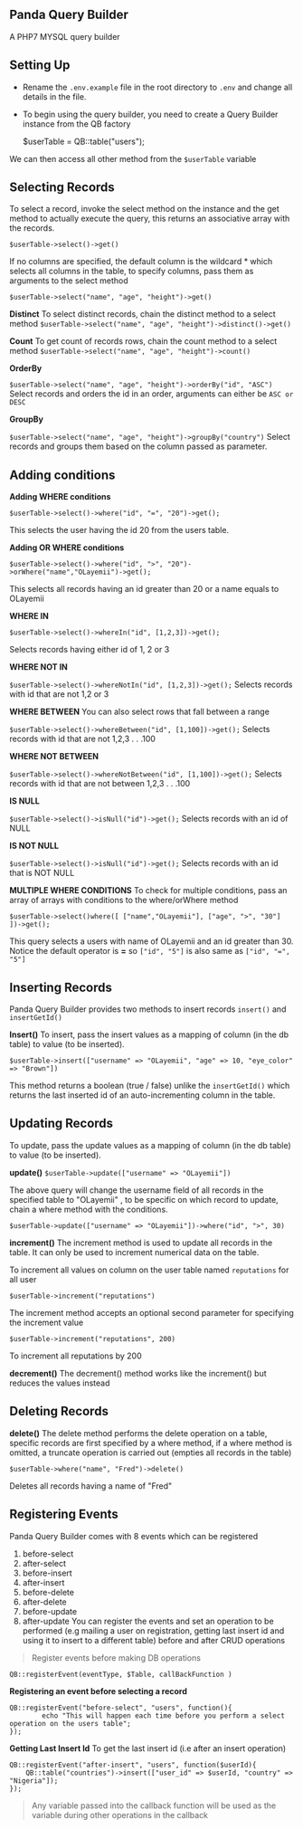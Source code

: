 
## **Panda Query Builder**
A PHP7 MYSQL query builder 

## **Setting Up**

 - Rename the `.env.example` file in the root directory to `.env` and change all details in the file.
 - To begin using the query builder, you need to create a Query Builder
   instance from the QB factory

    $userTable = QB::table("users");

We can then access all other method from the `$userTable` variable

## **Selecting Records**

To select a record, invoke the select method on the instance and the get method to actually execute the query, this returns an associative array with the records.

`$userTable->select()->get()`

If no columns are specified, the default column is the wildcard * which selects all columns in the table, to specify columns, pass them as arguments to the select method

`$userTable->select("name", "age", "height")->get()`

**Distinct**
To select distinct records, chain the distinct method to a select method
`$userTable->select("name", "age", "height")->distinct()->get()`

**Count**
To get count of records rows, chain the count method to a select method
`$userTable->select("name", "age", "height")->count()`

**OrderBy**

`$userTable->select("name", "age", "height")->orderBy("id", "ASC")`
Select records and orders the id in an order, arguments can either be `ASC or DESC`

**GroupBy**

`$userTable->select("name", "age", "height")->groupBy("country")`
Select records and groups them based on the column passed as parameter.


## **Adding conditions**

**Adding WHERE conditions**

`$userTable->select()->where("id", "=", "20")->get();`

This selects the user having the id 20 from the users table.

**Adding OR WHERE conditions**

    
`$userTable->select()->where("id", ">", "20")->orWhere("name","OLayemii")->get();`

This selects all records having an id greater than 20 or a name equals to OLayemii

 **WHERE IN**

`$userTable->select()->whereIn("id", [1,2,3])->get();`

Selects records having either id of 1, 2 or 3

**WHERE NOT IN**

`$userTable->select()->whereNotIn("id", [1,2,3])->get();`
Selects records with id that are not 1,2 or 3

**WHERE BETWEEN**
You can also select rows that fall between a range

`$userTable->select()->whereBetween("id", [1,100])->get();`
Selects records with id that are not 1,2,3 . . .100

**WHERE NOT BETWEEN**

`$userTable->select()->whereNotBetween("id", [1,100])->get();`
Selects records with id that are not between 1,2,3 . . .100
 
**IS NULL**

`$userTable->select()->isNull("id")->get();`
Selects records with an id of NULL

**IS NOT NULL**

`$userTable->select()->isNull("id")->get();`
Selects records with an id that is NOT NULL 

**MULTIPLE WHERE CONDITIONS**
To check for multiple conditions, pass an array of arrays with conditions to the where/orWhere method

`$userTable->select()where([
["name","OLayemii"],
["age", ">", "30"]
])->get();`

This query selects a users with name of OLayemii and an id greater than 30.
Notice the default operator is **=** so `["id", "5"]` is also same as `["id", "=", "5"]`


## **Inserting Records**

Panda Query Builder provides two methods to insert records `insert()` and `insertGetId()`

**Insert()**
To insert, pass the insert values as a mapping of column (in the db table) to value (to be inserted).

`$userTable->insert(["username" => "OLayemii", "age" => 10, "eye_color" => "Brown"])`

This method returns a boolean (true / false) unlike the `insertGetId()` which returns the last inserted id of an auto-incrementing column in the table.


## **Updating Records**
To update, pass the update values as a mapping of column (in the db table) to value (to be inserted).

**update()**
`$userTable->update(["username" => "OLayemii"])`

The above query will change the username field of all records in the specified table to "OLayemii" , to be specific on which record to update, chain a where method with the conditions.

`$userTable->update(["username" => "OLayemii"])->where("id", ">", 30)`

**increment()**
The increment method is used to update all records in the table.
It can only be used to increment numerical data on the table.

To increment all values on column on the user table named `reputations` for all user

`$userTable->increment("reputations")`

The increment method accepts an optional second parameter for specifying the increment value

`$userTable->increment("reputations", 200)`

To increment all reputations by 200

**decrement()**
The decrement() method works like the increment() but reduces the values instead

## **Deleting Records**

**delete()**
The delete method performs the delete operation on a table, specific records are first specified by a where method, if a where method is omitted, a truncate operation is carried out (empties all records in the table)

`$userTable->where("name", "Fred")->delete()`

Deletes all records having a name of "Fred"

## **Registering Events**

Panda Query Builder comes with 8 events which can be registered

 1. before-select
 2. after-select
 3. before-insert
 4. after-insert
 5. before-delete
 6. after-delete
 7. before-update
 8. after-update
You can register the events and set an operation to be performed (e.g mailing a user on registration, getting last insert id and using it to insert to a different table) before and after CRUD operations

> Register events before making DB operations

    QB::registerEvent(eventType, $Table, callBackFunction )

**Registering an event before selecting a record**

    QB::registerEvent("before-select", "users", function(){
    		echo "This will happen each time before you perform a select operation on the users table";
    });

**Getting Last Insert Id**
To get the last insert id (i.e after an insert operation)

    QB::registerEvent("after-insert", "users", function($userId){
	    QB::table("countries")->insert(["user_id" => $userId, "country" => "Nigeria"]);
    });


> Any variable passed into the callback function will be used as the
> variable during other operations in the callback
